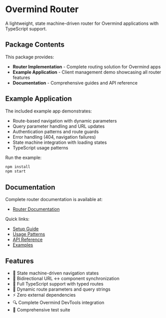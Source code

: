# Overmind Router

A lightweight, state machine-driven router for Overmind applications with TypeScript support.

## Package Contents

This package provides:

- **Router Implementation** - Complete routing solution for Overmind apps
- **Example Application** - Client management demo showcasing all router features
- **Documentation** - Comprehensive guides and API reference

## Example Application

The included example app demonstrates:

- Route-based navigation with dynamic parameters
- Query parameter handling and URL updates  
- Authentication patterns and route guards
- Error handling (404, navigation failures)
- State machine integration with loading states
- TypeScript usage patterns

Run the example:

```bash
npm install
npm start
```

## Documentation

Complete router documentation is available at:

- [Router Documentation](./src/overmind/router/README.md)

Quick links:

- [Setup Guide](./src/overmind/router/docs/SETUP.md)
- [Usage Patterns](./src/overmind/router/docs/USAGE.md)
- [API Reference](./src/overmind/router/docs/API.md)
- [Examples](./src/overmind/router/docs/EXAMPLES.md)

## Features

- 🚀 State machine-driven navigation states
- 🔄 Bidirectional URL ↔ component synchronization
- 📝 Full TypeScript support with typed routes
- 🎯 Dynamic route parameters and query strings
- ⚡ Zero external dependencies
- 🔍 Complete Overmind DevTools integration
- 🧪 Comprehensive test suite
